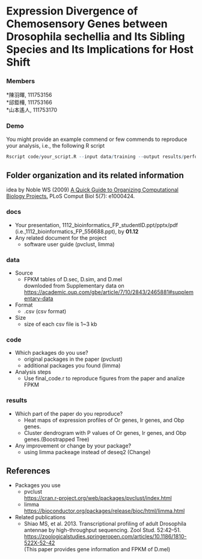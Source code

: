 # Expression Divergence of Chemosensory Genes between Drosophila sechellia and Its Sibling Species and Its Implications for Host Shift

### Members  
*陳羽暉, 111753156  
*邱鉅樺, 111753166  
*山本遙人, 111753170  


### Demo 
You might provide an example commend or few commends to reproduce your analysis, i.e., the following R script
```R
Rscript code/your_script.R --input data/training --output results/performance.tsv
```

## Folder organization and its related information
idea by Noble WS (2009) [A Quick Guide to Organizing Computational Biology Projects.](https://journals.plos.org/ploscompbiol/article?id=10.1371/journal.pcbi.1000424) PLoS Comput Biol 5(7): e1000424.

### docs
* Your presentation, 1112_bioinformatics_FP_studentID.ppt/pptx/pdf (i.e.,1112_bioinformatics_FP_556688.ppt), by **01.12**
* Any related document for the project
  * software user guide (pvclust, limma)

### data
* Source
  * FPKM tables of D.sec, D.sim, and D.mel  
  downloded from Supplementary data on https://academic.oup.com/gbe/article/7/10/2843/2465881#supplementary-data  
* Format
  * .csv (csv format)
* Size
  * size of each csv file is 1~3 kb

### code
* Which packages do you use? 
  * original packages in the paper (pvclust)
  * additional packages you found (limma) 
* Analysis steps  
  * Use final_code.r to reproduce figures from the paper and analize FPKM

### results
* Which part of the paper do you reproduce?
  * Heat maps of expression profiles of Or genes, Ir genes, and Obp genes. 
  * Cluster dendrogram with P values of Or genes, Ir genes, and Obp genes.(Boostrapped Tree)
* Any improvement or change by your package?
  * using limma packeage instead of deseq2 (Change)

## References
* Packages you use  
  * pvclust  
    https://cran.r-project.org/web/packages/pvclust/index.html  
  * limma  
    https://bioconductor.org/packages/release/bioc/html/limma.html  
* Related publications
  * Shiao MS, et al. 2013. Transcriptional profiling of adult Drosophila antennae by high-throughput sequencing. Zool Stud. 52:42–51.  
    https://zoologicalstudies.springeropen.com/articles/10.1186/1810-522X-52-42    
    (This paper provides gene information and FPKM of D.mel)
